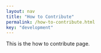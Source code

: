 ```yaml
---
layout: nav
title: "How to Contribute"
permalink: /how-to-contribute.html
key: "development"
---
```


This is the how to contribute page.